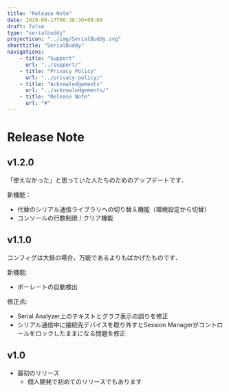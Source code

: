 ```yaml
---
title: "Release Note"
date: 2019-06-17T00:38:30+09:00
draft: false
type: "serialbuddy"
projecticon: "../img/SerialBuddy.svg"
shorttitle: "SerialBuddy"
navigations:
    - title: "Support"
      url: "../support/"
    - title: "Privacy Policy"
      url: "../privacy-policy/"
    - title: "Acknowledgements"
      url: "../acknowledgements/"
    - title: "Release Note"
      url: "#"
---
```


# Release Note

## v1.2.0

「使えなかった」と思っていた人たちのためのアップデートです．

新機能：

- 代替のシリアル通信ライブラリへの切り替え機能（環境設定から切替）
- コンソールの行数制限 / クリア機能

## v1.1.0

コンフィグは大抵の場合，万能であるよりもばかげたものです．

新機能:

- ボーレートの自動検出

修正点:

- Serial Analyzer上のテキストとグラフ表示の誤りを修正  
- シリアル通信中に接続先デバイスを取り外すとSession Managerがコントロールをロックしたままになる問題を修正

## v1.0

- 最初のリリース
    - 個人開発で初めてのリリースでもあります
